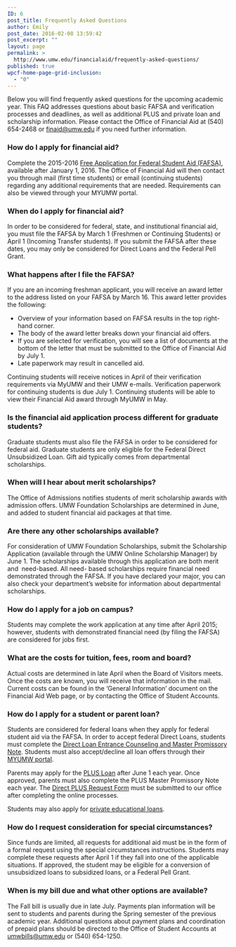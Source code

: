 ```yaml
---
ID: 6
post_title: Frequently Asked Questions
author: Emily
post_date: 2016-02-08 13:59:42
post_excerpt: ""
layout: page
permalink: >
  http://www.umw.edu/financialaid/frequently-asked-questions/
published: true
wpcf-home-page-grid-inclusion:
  - "0"
---
```

Below you will find frequently asked questions for the upcoming academic year. This FAQ addresses questions about basic FAFSA and verification processes and deadlines, as well as additional PLUS and private loan and scholarship information. Please contact the Office of Financial Aid at (540) 654-2468 or <a href="mailto:finaid@umw.edu">finaid@umw.edu</a> if you need further information.
<h3>How do I apply for financial aid?</h3>
Complete the 2015-2016 <a href="http://FAFSA.ed.gov">Free Application for Federal Student Aid (FAFSA)</a>, available after January 1, 2016. The Office of Financial Aid will then contact you through mail (first time students) or email (continuing students) regarding any additional requirements that are needed. Requirements can also be viewed through your MYUMW portal.
<h3>When do I apply for financial aid?</h3>
In order to be considered for federal, state, and institutional financial aid, you must file the FAFSA by March 1 (Freshmen or Continuing Students) or April 1 (Incoming Transfer students). If you submit the FAFSA after these dates, you may only be considered for Direct Loans and the Federal Pell Grant.
<h3>What happens after I file the FAFSA?</h3>
If you are an incoming freshman applicant, you will receive an award letter to the address listed on your FAFSA by March 16. This award letter provides the following:
<ul>
	<li>Overview of your information based on FAFSA results in the top right-hand corner.</li>
	<li>The body of the award letter breaks down your financial aid offers.</li>
	<li>If you are selected for verification, you will see a list of documents at the bottom of the letter that must be submitted to the Office of Financial Aid by July 1.</li>
	<li>Late paperwork may result in cancelled aid.</li>
</ul>
Continuing students will receive notices in April of their verification requirements via MyUMW and their UMW e-mails. Verification paperwork for continuing students is due July 1. Continuing students will be able to view their Financial Aid award through MyUMW in May.
<h3>Is the financial aid application process different for graduate students?</h3>
Graduate students must also file the FAFSA in order to be considered for federal aid. Graduate students are only eligible for the Federal Direct Unsubsidized Loan. Gift aid typically comes from departmental scholarships.
<h3>When will I hear about merit scholarships?</h3>
The Office of Admissions notifies students of merit scholarship awards with admission offers. UMW Foundation Scholarships are determined in June, and added to student financial aid packages at that time.
<h3>Are there any other scholarships available?</h3>
For consideration of UMW Foundation Scholarships, submit the Scholarship Application (available through the UMW Online Scholarship Manager) by June 1. The scholarships available through this application are both merit and  need-based. All need- based scholarships require financial need demonstrated through the FAFSA. If you have declared your major, you can also check your department’s website for information about departmental scholarships.
<h3>How do I apply for a job on campus?</h3>
Students may complete the work application at any time after April 2015; however, students with demonstrated financial need (by filing the FAFSA) are considered for jobs first.
<h3>What are the costs for tuition, fees, room and board?</h3>
Actual costs are determined in late April when the Board of Visitors meets. Once the costs are known, you will receive that information in the mail.  Current costs can be found in the ‘General Information’ document on the Financial Aid Web page, or by contacting the Office of Student Accounts.
<h3>How do I apply for a student or parent loan?</h3>
Students are considered for federal loans when they apply for federal student aid via the FAFSA. In order to accept federal Direct Loans, students must complete the <a href="http://www.studentloans.gov/">Direct Loan Entrance Counseling and Master Promissory Note</a>. Students must also accept/decline all loan offers through their <a href="https://auth.umw.edu/authenticationendpoint/login.do?passiveAuth=false&amp;forceAuth=false&amp;commonAuthCallerPath=%2Fcas%2Flogin%3Bredirect%3DaHR0cHM6Ly9vcmdzeW5jLmNvbS9jYXMvdW5pdmVyc2l0eS1vZi1tYXJ5LXdhc2hpbmd0b24%3BsamlLogin%3Dfalse&amp;relyingParty=&amp;type=samlsso&amp;sessionDataKey=c78d4855-e642-40dc-94e8-643fd024aa21&amp;relyingParty=&amp;type=samlsso&amp;sp=default&amp;isSaaSApp=true&amp;authenticators=BasicAuthenticator:LOCAL">MYUMW portal</a>.

Parents may apply for the <a href="http://www.studentloans.gov">PLUS Loan</a> after June 1 each year. Once approved, parents must also complete the PLUS Master Promissory Note each year. The <a href="http://adminfinance.umw.edu/financialaid/2015-2016-information/">Direct PLUS Request Form</a> must be submitted to our office after completing the online processes.

Students may also apply for <a href="http://adminfinance.umw.edu/financialaid/2012-2013-loan-instructions-and-forms/private-loans/">private educational loans</a>.
<h3>How do I request consideration for special circumstances?</h3>
Since funds are limited, all requests for additional aid must be in the form of a formal request using the special circumstances instructions. Students may complete these requests after April 1 if they fall into one of the applicable situations. If approved, the student may be eligible for a conversion of unsubsidized loans to subsidized loans, or a Federal Pell Grant.
<h3>When is my bill due and what other options are available?</h3>
The Fall bill is usually due in late July. Payments plan information will be sent to students and parents during the Spring semester of the previous academic year. Additional questions about payment plans and coordination of prepaid plans should be directed to the Office of Student Accounts at <a href="mailto:umwbills@umw.edu">umwbills@umw.edu</a> or (540) 654-1250.